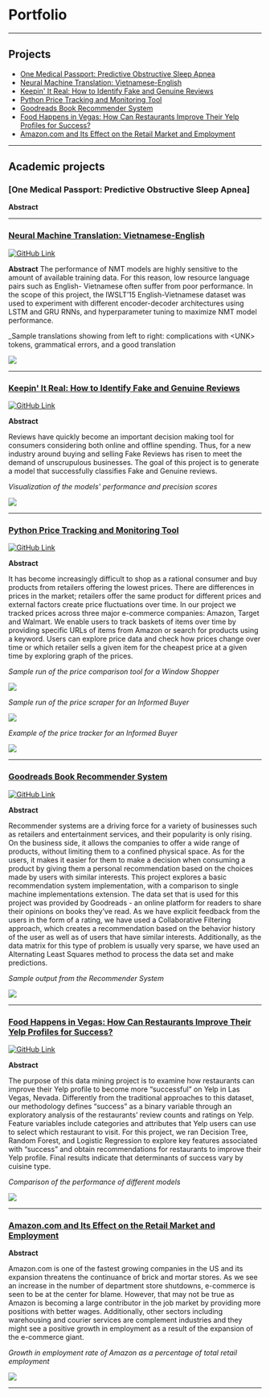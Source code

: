 # Portfolio

---

## Projects

- [One Medical Passport: Predictive Obstructive Sleep Apnea](#1mp-osa)
- [Neural Machine Translation: Vietnamese-English](#nmt-viet-eng)
- [Keepin' It Real: How to Identify Fake and Genuine Reviews](#keepin-it-real-how-to-identify-fake-and-genuine-reviews)
- [Python Price Tracking and Monitoring Tool](#python-price-tracking-and-monitoring-tool)
- [Goodreads Book Recommender System](#goodreads-book-recommender-system)
- [Food Happens in Vegas: How Can Restaurants Improve Their Yelp Profiles for Success?](#food-happens-in-vegas-how-can-restaurants-improve-their-yelp-profiles-for-success)
- [Amazon.com and Its Effect on the Retail Market and Employment](#amazoncom-and-its-effect-on-the-retail-market-and-employment)

---

## Academic projects 

### [One Medical Passport: Predictive Obstructive Sleep Apnea]

**Abstract**


---
### [Neural Machine Translation: Vietnamese-English](pdf/nmt_vi-en.pdf)
[![GitHub Link](https://img.shields.io/badge/GitHub-Project_Code-blue?logo=GitHub)](https://github.com/anu-ujin-g/nmt-vi-en)

**Abstract**
The performance of NMT models are highly sensitive to the amount of available training data. For this reason, low resource language pairs such as English- Vietnamese often suffer from poor performance. In the scope of this project, the IWSLT’15 English-Vietnamese dataset was used to experiment with different encoder-decoder architectures using LSTM and GRU RNNs, and hyperparameter tuning to maximize NMT model performance.

_Sample translations showing from left to right: complications with \<UNK\> tokens, grammatical errors, and a good translation

<img src="images/NMT_sample.png?raw=true"/>

---
### [Keepin' It Real: How to Identify Fake and Genuine Reviews](https://github.com/anu-ujin-g/KeepinItReal/blob/master/KeepinItReal.pdf)
[![GitHub Link](https://img.shields.io/badge/GitHub-Project_Code-blue?logo=GitHub)](https://github.com/anu-ujin-g/KeepinItReal)

**Abstract**

Reviews have quickly become an important decision making tool for consumers considering both online and offline spending. Thus, for a new industry around buying and selling Fake Reviews has risen to meet the demand of unscrupulous businesses. The goal of this project is to generate a model that successfully classifies Fake and Genuine reviews.

_Visualization of the models' performance and precision scores_

<img src="images/Final_models_KIR.jpeg?raw=true"/>

---
### [Python Price Tracking and Monitoring Tool](https://github.com/anu-ujin-g/py_price_project/blob/master/Price_Tracker_report.pdf)
[![GitHub Link](https://img.shields.io/badge/GitHub-Project_Code-blue?logo=GitHub)](https://github.com/anu-ujin-g/py_price_project/)

**Abstract**

It has become increasingly difficult to shop as a rational consumer and buy products from retailers offering the lowest prices. There are differences in prices in the market; retailers offer the same product for different prices and external factors create price fluctuations over time. In our project we tracked prices across three major e-commerce companies: Amazon, Target and Walmart. We enable users to track baskets of items over time by providing specific URLs of items from Amazon or search for products using a keyword. Users can explore price data and check how prices change over time or which retailer sells a given item for the cheapest price at a given time by exploring graph of the prices.

_Sample run of the price comparison tool for a Window Shopper_

<img src="images/Price_window.jpeg?raw=true"/>

_Sample run of the price scraper for an Informed Buyer_

<img src="images/Price_scraper.jpeg?raw=true"/>

_Example of the price tracker for an Informed Buyer_

<img src="images/Price_tracker.jpeg?raw=true"/>

---
### [Goodreads Book Recommender System](https://github.com/anu-ujin-g/big_readers/blob/master/Big_Readers_writeup.pdf)
[![GitHub Link](https://img.shields.io/badge/GitHub-Project_Code-blue?logo=GitHub)](https://github.com/anu-ujin-g/big_readers/)

**Abstract**

Recommender systems are a driving force for a variety of businesses such as retailers and entertainment services, and their popularity is only rising. On the business side, it allows the companies to offer a wide range of products, without limiting them to a confined physical space. As for the users, it makes it easier for them to make a decision when consuming a product by giving them a personal recommendation based on the choices made by users with similar interests. This project explores a basic recommendation system implementation, with a comparison to single machine implementations extension. The data set that is used for this project was provided by Goodreads - an online platform for readers to share their opinions on books they’ve read. As we have explicit feedback from the users in the form of a rating, we have used a Collaborative Filtering approach, which creates a recommendation based on the behavior history of the user as well as of users that have similar interests. Additionally, as the data matrix for this type of problem is usually very sparse, we have used an Alternating Least Squares method to process the data set and make predictions.

_Sample output from the Recommender System_

<img src="images/Rec_sys.jpeg?raw=true"/>

---
### [Food Happens in Vegas: How Can Restaurants Improve Their Yelp Profiles for Success?](https://github.com/anu-ujin-g/Vegas_Foodies/blob/master/DSGA1001_TermProject2019_FinalWriteUp_VegasFoodies.pdf)
[![GitHub Link](https://img.shields.io/badge/GitHub-Project_Code-blue?logo=GitHub)](https://github.com/anu-ujin-g/Vegas_Foodies)

**Abstract**

The purpose of this data mining project is to examine how restaurants can improve their Yelp profile to become more “successful” on Yelp in Las Vegas, Nevada. Differently from the traditional approaches to this dataset, our methodology defines “success” as a binary variable through an exploratory analysis of the restaurants’ review counts and ratings on Yelp. Feature variables include categories and attributes that Yelp users can use to select which restaurant to visit. For this project, we ran Decision Tree, Random Forest, and Logistic Regression to explore key features associated with “success” and obtain recommendations for restaurants to improve their Yelp profile. Final results indicate that determinants of success vary by cuisine type.

_Comparison of the performance of different models_

<img src="images/Final_models_VF.png?raw=true"/>

---
### [Amazon.com and Its Effect on the Retail Market and Employment](/pdf/Gerelt-Od_Thesis.pdf)

**Abstract**

Amazon.com is one of the fastest growing companies in the US and its expansion threatens the continuance of brick and mortar stores. As we see an increase in the number of department store shutdowns, e-commerce is seen to be at the center for blame. However, that may not be true as Amazon is becoming a large contributor in the job market by providing more positions with better wages. Additionally, other sectors including warehousing and courier services are complement industries and they might see a positive growth in employment as a result of the expansion of the e-commerce giant.

_Growth in employment rate of Amazon as a percentage of total retail employment_

<img src="images/Amazon_emp.png?raw=true"/>

---
